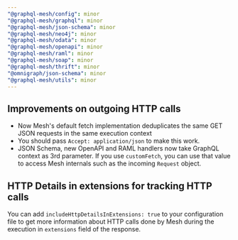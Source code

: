 ```yaml
---
"@graphql-mesh/config": minor
"@graphql-mesh/graphql": minor
"@graphql-mesh/json-schema": minor
"@graphql-mesh/neo4j": minor
"@graphql-mesh/odata": minor
"@graphql-mesh/openapi": minor
"@graphql-mesh/raml": minor
"@graphql-mesh/soap": minor
"@graphql-mesh/thrift": minor
"@omnigraph/json-schema": minor
"@graphql-mesh/utils": minor
---
```


## Improvements on outgoing HTTP calls

- Now Mesh's default fetch implementation deduplicates the same GET JSON requests in the same execution context
 - You should pass `Accept: application/json` to make this work.
- JSON Schema, new OpenAPI and RAML handlers now take GraphQL context as 3rd parameter. If you use `customFetch`, you can use that value to access Mesh internals such as the incoming `Request` object.

## HTTP Details in extensions for tracking HTTP calls

You can add `includeHttpDetailsInExtensions: true` to your configuration file to get more information about HTTP calls done by Mesh during the execution in `extensions` field of the response.

